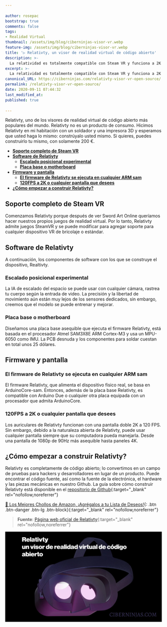 ```yaml
---

author: rosepac
bootstrap: true
comments: false
tags:
- Realidad Virtual
thumbnail: /assets/img/blog/ciberninjas-visor-vr.webp
feature-img: /assets/img/blog/ciberninjas-visor-vr.webp
title: '▷ Relativty, ‍un visor de realidad virtual de código abierto'
description: >-
  La relatividad es totalmente compatible con Steam VR y funciona a 2K 120FPS. Hicimos Relativity en mi habitación con un soldador y una impresora 3D.
excerpt: >-
  La relatividad es totalmente compatible con Steam VR y funciona a 2K 120FPS. Hicimos Relativity en mi habitación con un soldador y una impresora 3D.
canonical_URL: https://ciberninjas.com/relativty-visor-vr-open-source/
permalink: /relativty-visor-vr-open-source/
date: 2020-09-11 07:44:32
last_modified_at: 
published: true

---
```


Relativty, uno de los visores de realidad virtual de código abierto más populares del mundo. Relativty no es un producto de consumo. Hicimos Relativty en mi habitación con un soldador y una impresora 3D y esperamos que usted haga lo mismo: constrúyalo usted mismo. Si quieres, puedes construirlo tu mismo, con solamente 200 €.

- [**Soporte completo de Steam VR**](#soporte-completo-de-steam-vr)
- [**Software de Relativty**](#software-de-relativty)
  - [**Escalado posicional experimental**](#escalado-posicional-experimental)
  - [**Placa base o motherboard**](#placa-base-o-motherboard)
- [**Firmware y pantalla**](#firmware-y-pantalla)
  - [**El firmware de Relativty se ejecuta en cualquier ARM sam**](#el-firmware-de-relativty-se-ejecuta-en-cualquier-arm-sam)
  - [**120FPS a 2K o cualquier pantalla que desees**](#120fps-a-2k-o-cualquier-pantalla-que-desees)
- [**¿Cómo empezar a construir Relativty?**](#cómo-empezar-a-construir-relativty)

## **Soporte completo de Steam VR**

Comenzamos Relativty porque después de ver Sword Art Online queríamos hacer nuestros propios juegos de realidad virtual. Por lo tanto, Relativty admite juegos SteamVR y se puede modificar para agregar soporte para cualquier dispositivo VR de bricolaje o estándar.

## **Software de Relativty**

A continuación, los componentes de software con los que se construye el dispositivo, Realtivty.

### **Escalado posicional experimental**

La IA de escalado del espacio se puede usar con cualquier cámara, rastrea tu cuerpo según la entrada de video. La precisión y la libertad de movimiento aún están muy lejos de los sensores dedicados, sin embargo, creemos que el modelo se puede entrenar y mejorar.

### **Placa base o motherboard**

Diseñamos una placa base asequible que ejecuta el firmware Relativty, está basada en el procesador Atmel SAM3X8E ARM Cortex-M3 y usa un MPU-6050 como IMU. La PCB desnuda y los componentes para soldar cuestan en total unos 25 dólares.

## **Firmware y pantalla**

### **El firmware de Relativty se ejecuta en cualquier ARM sam**

El firmware Relativty, que alimenta el dispositivo físico real, se basa en ArduinoCore-sam. Entonces, además de la placa base Relativty, es compatible con Arduino Due o cualquier otra placa equipada con un procesador que admita ArduinoCore.

### **120FPS a 2K o cualquier pantalla que desees**

Los auriculares de Relativty funcionan con una pantalla doble 2K a 120 FPS. Sin embargo, debido a la naturaleza abierta de Relativty, puede usar cualquier pantalla siempre que su computadora pueda manejarla. Desde una pantalla de 1080p de 90Hz más asequible hasta paneles 4K.

## **¿Cómo empezar a construir Relativty?**

Relativty es completamente de código abierto; lo convertimos en un campo de pruebas para hackers y desarrolladores en lugar de un producto. Puede encontrar el código fuente, así como la fuente de la electrónica, el hardware y las piezas mecánicas en nuestro Github. La guía sobre cómo construir Relativty está disponible en el [repositorio de Github](https://github.com/relativty/Relativty){:target="_blank" rel="nofollow,noreferrer"}

[🛒 Los Mejores Chollos de Amazon, ¡Agrégalos a tu Lista de Deseos!](https://www.amazon.es/shop/cibercursos "Los Mejores Chollos de Amazon, Ofertas Flash, Black Monday y Amazon Prime Day"){: .btn .btn-danger .btn-lg .btn-block}{:target="_blank" rel="nofollow,noreferrer"}

> **Fuente**: [Página web oficial de Relativty](https://www.relativty.com/ "Página web oficial de Relativty"){:target="_blank" rel="nofollow,noreferrer"}

![Relativty, ‍un visor de realidad virtual de código abierto](/assets/img/blog//ciberninjas-visor-vr.webp "Relativty, ‍un visor de realidad virtual de código abierto")